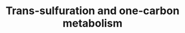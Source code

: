 ---
annotations:
- id: PW:0000002
  parent: classic metabolic pathway
  type: Pathway Ontology
  value: classic metabolic pathway
authors:
- Leonjohn2008
- MaintBot
- Mkutmon
- Khanspers
- MirellaKalafati
- Jessev1993
- DeSl
- Egonw
- Eweitz
description: The one carbon donor pathway (WP2190) has been added to this one (conversions
  are coloured green for clarity of the origin).  Proteins on this pathway have targeted
  assays available via the [https://assays.cancer.gov/available_assays?wp_id=WP2525
  CPTAC Assay Portal].
last-edited: 2021-05-08
ndex: 1e974613-8b65-11eb-9e72-0ac135e8bacf
organisms:
- Homo sapiens
redirect_from:
- /index.php/Pathway:WP2525
- /instance/WP2525
revision: null
schema-jsonld:
- '@context': https://schema.org/
  '@id': https://wikipathways.github.io/pathways/WP2525.html
  '@type': Dataset
  creator:
    '@type': Organization
    name: WikiPathways
  description: The one carbon donor pathway (WP2190) has been added to this one (conversions
    are coloured green for clarity of the origin).  Proteins on this pathway have
    targeted assays available via the [https://assays.cancer.gov/available_assays?wp_id=WP2525
    CPTAC Assay Portal].
  keywords:
  - 10-Formyl-THF
  - 3P-Glycerate
  - 3P-Hydroxypyruvate
  - 5,10-Methenyl-THF
  - 5,10-Methylene-THF
  - 5-Methyl-THF
  - AHCY
  - AHCYL1
  - AHCYL2
  - AMT
  - Acetylcholine
  - BHMT
  - Betaine
  - CBS
  - CTH
  - Choline
  - Cystathionine
  - Cysteine
  - Cysteine sulphinate
  - DHFR
  - DHFRL1
  - DNMT1
  - DNMT3A
  - DNMT3B
  - DNMT3L
  - Decarboxylated SAM
  - Dihydrofolate
  - Dimethylglycine
  - GCLC
  - GCLM
  - GSS
  - Glutathione
  - Glycine
  - Homocysteine
  - Hypotaurine
  - MAT1A
  - MAT2A
  - MAT2B
  - MTHFD1
  - MTHFD1L
  - MTHFD2
  - MTHFD2L
  - MTHFR
  - MTR
  - Methionine
  - Ornithine
  - PHGDH
  - PSAT1
  - PSPH
  - Phosphoserine
  - Putrescine
  - SAH
  - SAMe
  - SHMT1
  - SHMT2
  - Sarcosine
  - Serine
  - Spermidine
  - Spermine
  - THF
  - TYMS
  - Taurine
  - dTMP
  - dUMP
  license: CC0
  name: Trans-sulfuration and one-carbon metabolism
seo: CreativeWork
title: Trans-sulfuration and one-carbon metabolism
wpid: WP2525
---